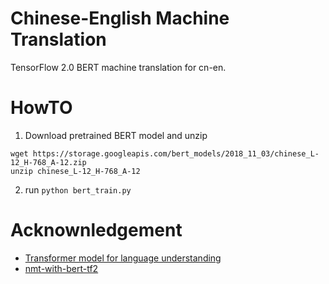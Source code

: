 # Chinese-English Machine Translation

TensorFlow 2.0 BERT machine translation for cn-en.

# HowTO

1. Download pretrained BERT model and unzip
```
wget https://storage.googleapis.com/bert_models/2018_11_03/chinese_L-12_H-768_A-12.zip
unzip chinese_L-12_H-768_A-12
```

2. run `python bert_train.py`

# Acknownledgement

- [Transformer model for language understanding](https://www.tensorflow.org/beta/tutorials/text/transformer)
- [nmt-with-bert-tf2](https://github.com/livingmagic/nmt-with-bert-tf2)